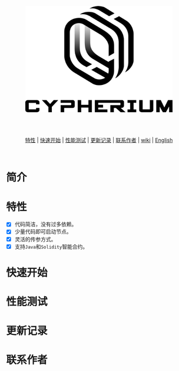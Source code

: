 <div align="center">

<img src="https://github.com/cypherium/ContractExample/blob/master/cypher-logo-black.png" width="400" />

<br/><br/>

 [特性](#features) |  [快速开始](#quick-start) |  [性能测试](#performance-test) |  [更新记录](#changelog) |  [联系作者](#contact-author) |  [wiki](https://github.com/cypherium/ContractExample/wiki/Cypherium-Java-smart-contract-programming-guide-zh) |  [English](https://github.com/cypherium/ContractExample/blob/master/README.md) 


</div><br>

# 简介

# 特性
- [x] 代码简洁，没有过多依赖。
- [x] 少量代码即可启动节点。
- [x] 灵活的传参方式。
- [x] 支持`Java`和`Solidity`智能合约。
# 快速开始
# 性能测试
# 更新记录
# 联系作者
